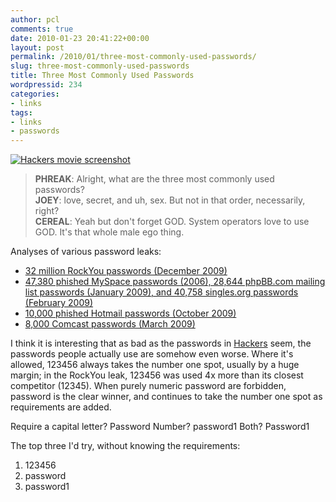 ```yaml
---
author: pcl
comments: true
date: 2010-01-23 20:41:22+00:00
layout: post
permalink: /2010/01/three-most-commonly-used-passwords/
slug: three-most-commonly-used-passwords
title: Three Most Commonly Used Passwords
wordpressid: 234
categories:
- links
tags:
- links
- passwords
---
```


[![Hackers movie screenshot](http://blog.pclewis.com/wp-content/uploads/2010/01/vlcsnap-2010-01-23-14h48m35s212-300x127.png)](http://blog.pclewis.com/wp-content/uploads/2010/01/vlcsnap-2010-01-23-14h48m35s212.png)

> **PHREAK**: Alright, what are the three most commonly used passwords?<br>
> **JOEY**: love, secret, and uh, sex.  But not in that order, necessarily, right?<br>
> **CEREAL**: Yeah but don't forget GOD. System operators love to use GOD. It's that whole male ego thing.

Analyses of various password leaks:
	
  * [32 million RockYou passwords (December 2009)](http://www.imperva.com/docs/WP_Consumer_Password_Worst_Practices.pdf)
  * [47,380 phished MySpace passwords (2006), 28,644 phpBB.com mailing list passwords (January 2009), and 40,758 singles.org passwords (February 2009)](http://blog.jimmyr.com/Password_analysis_of_databases_that_were_hacked_28_2009.php)
  * [10,000 phished Hotmail passwords (October 2009)](http://www.acunetix.com/blog/websecuritynews/statistics-from-10000-leaked-hotmail-passwords/)
  * [8,000 Comcast passwords (March 2009)](http://digg.com/security/Passwords_of_8000_Comcast_Customers_Exposed?t=24171960#c24171960)

I think it is interesting that as bad as the passwords in [Hackers](http://www.imdb.com/title/tt0113243/) seem, the passwords people actually use are somehow even worse. Where it's allowed, 123456 always takes the number one spot, usually by a huge margin; in the RockYou leak, 123456 was used 4x more than its closest competitor (12345). When purely numeric password are forbidden, password is the clear winner, and continues to take the number one spot as requirements are added.

Require a capital letter? Password
Number? password1
Both? Password1

The top three I'd try, without knowing the requirements:
	
  1. 123456
  2. password
  3. password1



